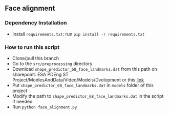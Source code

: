 ## Face alignment


### Dependency Installation

 - Install `requirements.txt`: run `pip install -r requirements.txt`

### How to run this script 

 - Clone/pull this  branch
 - Go to the `src/preprocessing` directory
 - Download `shape_predictor_68_face_landmarks.dat` from this path on 
  sharepoint: ESA PDEng ST Project/ModlesAndData/Video/Models/Dvelopment 
  or this [link](https://tuenl.sharepoint.com/:u:/r/sites/gad_cbo/JPC/MC/ESA%20PDEng%20ST%20Project/ModelsAndData/Video/Models/Development/shape_predictor_68_face_landmarks.dat)
 - Put `shape_predictor_68_face_landmarks.dat` in `models` folder of 
   this project
 - Modify the path to `shape_predictor_68_face_landmarks.dat` in the 
   script if needed
 - Run `python face_alignment.py` 
 